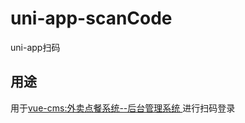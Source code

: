 # uni-app-scanCode
uni-app扫码

## 用途
用于[vue-cms:外卖点餐系统--后台管理系统 ](https://github.com/yg10323/vue-cms)进行扫码登录
